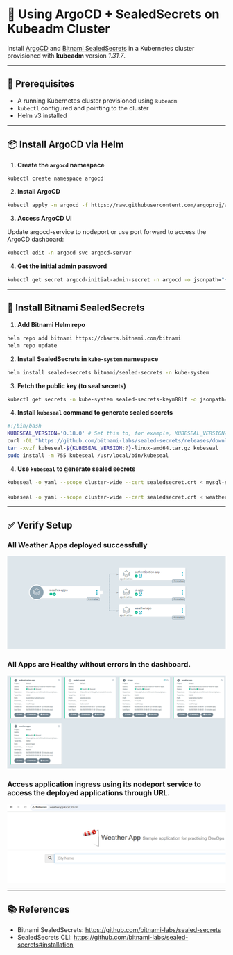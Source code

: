 # 🚀 Using ArgoCD + SealedSecrets on Kubeadm Cluster

Install [ArgoCD](https://argo-cd.readthedocs.io/) and [Bitnami SealedSecrets](https://github.com/bitnami-labs/sealed-secrets) in a Kubernetes cluster provisioned with **kubeadm** version *1.31.7*.

---

## 🧱 Prerequisites

- A running Kubernetes cluster provisioned using `kubeadm`
- `kubectl` configured and pointing to the cluster
- Helm v3 installed

---

## 📦 Install ArgoCD via Helm

1. **Create the `argocd` namespace**

```bash
kubectl create namespace argocd
```

2. **Install ArgoCD**

```bash
kubectl apply -n argocd -f https://raw.githubusercontent.com/argoproj/argo-cd/stable/manifests/install.yaml

```

3. **Access ArgoCD UI**

Update argocd-service to nodeport or use port forward to access the ArgoCD dashboard:

```bash
kubectl edit -n argocd svc argocd-server
```

4. **Get the initial admin password**

```bash
kubectl get secret argocd-initial-admin-secret -n argocd -o jsonpath="{.data.password}" | base64 -d
```

---

## 🔐 Install Bitnami SealedSecrets

1. **Add Bitnami Helm repo**

```bash
helm repo add bitnami https://charts.bitnami.com/bitnami
helm repo update
```

2. **Install SealedSecrets in `kube-system` namespace**

```bash
helm install sealed-secrets bitnami/sealed-secrets -n kube-system
```

3. **Fetch the public key (to seal secrets)**

```bash
kubectl get secrets -n kube-system sealed-secrets-keym88lf -o jsonpath="{.data.tls\.crt}" | base64 -d > sealedsecert.crt

```

4. **Install `kubeseal` command to generate sealed secrets**

```bash
#!/bin/bash
KUBESEAL_VERSION='0.18.0' # Set this to, for example, KUBESEAL_VERSION='0.23.0'
curl -OL "https://github.com/bitnami-labs/sealed-secrets/releases/download/v${KUBESEAL_VERSION:?}/kubeseal-${KUBESEAL_VERSION:?}-linux-amd64.tar.gz"
tar -xvzf kubeseal-${KUBESEAL_VERSION:?}-linux-amd64.tar.gz kubeseal
sudo install -m 755 kubeseal /usr/local/bin/kubeseal

```

4. **Use `kubeseal` to generate sealed secrets**

```bash
kubeseal -o yaml --scope cluster-wide --cert sealedsecret.crt < mysql-secret.yaml > mysql-sealed.yaml

kubeseal -o yaml --scope cluster-wide --cert sealedsecret.crt < weather-secret.yaml  > weather-sealed.yaml

```

---

## ✅ Verify Setup

### All Weather Apps deployed successfully 

![apps ](./Images/Screenshot-02.png)

### All Apps are Healthy without errors in the dashboard.

![app ](./Images/Screenshot-01.png)

### Access application ingress using its nodeport service to access the deployed applications through URL.

![ingress ](./Images/Screenshot-03.png)

---

## 📚 References

- Bitnami SealedSecrets: https://github.com/bitnami-labs/sealed-secrets
- SealedSecrets CLI: https://github.com/bitnami-labs/sealed-secrets#installation

